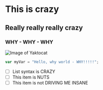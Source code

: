 # This is crazy

## Really really really crazy

### WHY - WHY - WHY

![Image of Yaktocat](https://octodex.github.com/images/yaktocat.png)

``` javascript
var myVar = "Hello, why world - WHY!!!!!";
```
- [ ] List syntax is CRAZY
- [ ] This item is NUTS
- [ ] This item is not DRIVING ME INSANE
